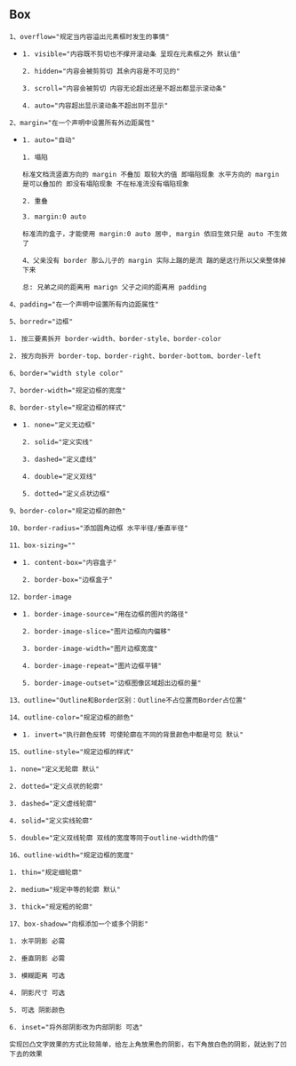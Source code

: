 ## Box

`1、overflow="规定当内容溢出元素框时发生的事情"`

- `1. visible="内容既不剪切也不撑开滚动条 呈现在元素框之外 默认值"`

  `2. hidden="内容会被剪剪切 其余内容是不可见的"`

  `3. scroll="内容会被剪切 内容无论超出还是不超出都显示滚动条"`

  `4. auto="内容超出显示滚动条不超出则不显示"`

`2、margin="在一个声明中设置所有外边距属性"`

- `1. auto="自动"`

  `1. 塌陷`

  `标准文档流竖直方向的 margin 不叠加 取较大的值 即塌陷现象 水平方向的 margin 是可以叠加的 即没有塌陷现象 不在标准流没有塌陷现象`
  
  `2. 重叠`

  `3. margin:0 auto`

  `标准流的盒子，才能使用 margin:0 auto 居中, margin 依旧生效只是 auto 不生效了`

  `4、父亲没有 border 那么儿子的 margin 实际上踹的是流 踹的是这行所以父亲整体掉下来 `
  
  `总: 兄弟之间的距离用 marign 父子之间的距离用 padding`


`4、padding="在一个声明中设置所有内边距属性"`

`5、borredr="边框"`

  `1. 按三要素拆开 border-width、border-style、border-color `

  `2. 按方向拆开 border-top、border-right、border-bottom、border-left`

`6、border="width style color"`

`7、border-width="规定边框的宽度"`

`8、border-style="规定边框的样式"`

- `1. none="定义无边框"`

  `2. solid="定义实线"`

  `3. dashed="定义虚线"`

  `4. double="定义双线"`

  `5. dotted="定义点状边框"`

`9、border-color="规定边框的颜色"`

`10、border-radius="添加圆角边框 水平半径/垂直半径"`

`11、box-sizing=""`

- `1. content-box="内容盒子"`

  `2. border-box="边框盒子"`

`12、border-image`

- `1. border-image-source="用在边框的图片的路径"`

  `2. border-image-slice="图片边框向内偏移"`

  `3. border-image-width="图片边框宽度"`

  `4. border-image-repeat="图片边框平铺"`

  `5. border-image-outset="边框图像区域超出边框的量"`

`13、outline="Outline和Border区别：Outline不占位置而Border占位置"`

`14、outline-color="规定边框的颜色"`

- `1. invert="执行颜色反转 可使轮廓在不同的背景颜色中都是可见 默认"`

`15、outline-style="规定边框的样式"`

  `1. none="定义无轮廓 默认"`

  `2. dotted="定义点状的轮廓"`

  `3. dashed="定义虚线轮廓"`

  `4. solid="定义实线轮廓"`

  `5. double="定义双线轮廓 双线的宽度等同于outline-width的值"`

`16、outline-width="规定边框的宽度"`

  `1. thin="规定细轮廓"`

  `2. medium="规定中等的轮廓 默认"`

  `3. thick="规定粗的轮廓"`

`17、box-shadow="向框添加一个或多个阴影"`

  `1. 水平阴影 必需`

  `2. 垂直阴影 必需`

  `3. 模糊距离 可选`

  `4. 阴影尺寸 可选`

  `5. 可选 阴影颜色 `

  `6. inset="将外部阴影改为内部阴影 可选"`

  `实现凹凸文字效果的方式比较简单，给左上角放黑色的阴影，右下角放白色的阴影，就达到了凹下去的效果`


